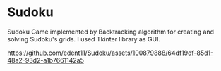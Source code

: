 # Sudoku
Sudoku Game implemented by Backtracking algorithm for creating and solving Sudoku's grids.
I used Tkinter library as GUI.



https://github.com/edent11/Sudoku/assets/100879888/64df19df-85d1-48a2-93d2-a1b7661142a5



